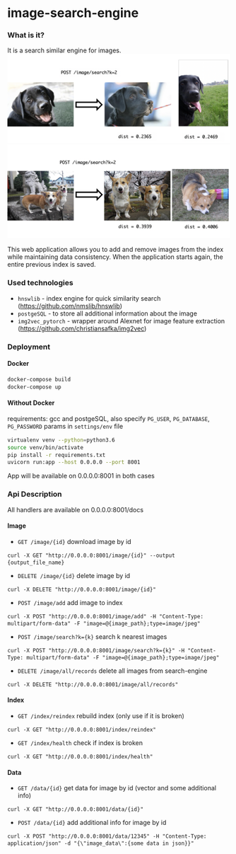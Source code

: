 # image-search-engine

### What is it?
It is a search similar engine for images.
![Alt text](https://raw.githubusercontent.com/MarkAntipin/image-search-engine/master/readme_images/dogs_1.png)
![Alt text](https://raw.githubusercontent.com/MarkAntipin/image-search-engine/master/readme_images/dogs_2.png)

This web application allows you to add and remove images from the index while maintaining data consistency.
 When the application starts again, the entire previous index is saved.

### Used technologies

* `hnswlib` - index engine for quick similarity search (https://github.com/nmslib/hnswlib)
* `postgeSQL` - to store all additional information about the image
* `img2vec_pytorch` - wrapper around Alexnet for image feature extraction (https://github.com/christiansafka/img2vec)


### Deployment
#### Docker
```bash
docker-compose build
docker-compose up
```

#### Without Docker
requirements: gcc and postgeSQL, also specify `PG_USER`, `PG_DATABASE`, `PG_PASSWORD` params in `settings/env` file


```bash
virtualenv venv --python=python3.6
source venv/bin/activate 
pip install -r requirements.txt
uvicorn run:app --host 0.0.0.0 --port 8001
```

App will be available on 0.0.0.0:8001 in both cases


### Api Description
All handlers are available on 0.0.0.0:8001/docs

#### Image
* `GET /image/{id}` download image by id
```curl
curl -X GET "http://0.0.0.0:8001/image/{id}" --output {output_file_name}
```

* `DELETE /image/{id}` delete image by id
```curl
curl -X DELETE "http://0.0.0.0:8001/image/{id}"
```

* `POST /image/add` add image to index
```curl
curl -X POST "http://0.0.0.0:8001/image/add" -H "Content-Type: multipart/form-data" -F "image=@{image_path};type=image/jpeg"
```

* `POST /image/search?k={k}` search k nearest images
```curl
curl -X POST "http://0.0.0.0:8001/image/search?k={k}" -H "Content-Type: multipart/form-data" -F "image=@{image_path};type=image/jpeg"
```

* `DELETE /image/all/records` delete all images from search-engine
```curl
curl -X DELETE "http://0.0.0.0:8001/image/all/records"
```

#### Index
* `GET /index/reindex` rebuild index (only use if it is broken)
```curl
curl -X GET "http://0.0.0.0:8001/index/reindex"
```

* `GET /index/health` check if index is broken
```curl
curl -X GET "http://0.0.0.0:8001/index/health"
```

#### Data
* `GET /data/{id}` get data for image by id (vector and some additional info)
```curl
curl -X GET "http://0.0.0.0:8001/data/{id}"
```

* `POST /data/{id}` add additional info for image by id
```curl
curl -X POST "http://0.0.0.0:8001/data/12345" -H "Content-Type: application/json" -d "{\"image_data\":{some data in json}}"
```

